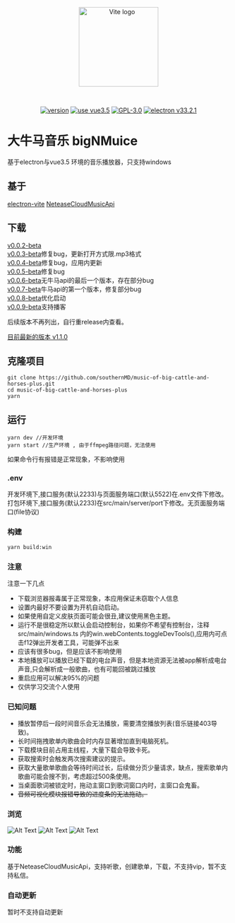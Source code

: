 <p align="center">
  <a href="https://github.com/southernMD/music-of-big-cattle-and-horses-plus" target="_blank" rel="noopener noreferrer">
    <img width="180" src="https://cdn.jsdelivr.net/gh/southernMD/images@main/img/202305221454973.png" alt="Vite logo">
  </a>
</p>
<br/>
<p align="center">
  <a href=""><img src="https://img.shields.io/github/package-json/v/southernMD/music-of-big-cattle-and-horses-plus" alt="version "></a>
  <a href=""><img src="https://img.shields.io/badge/vue-v3.5-brightgreen" alt="use vue3.5"></a>
  <a href=""><img src="https://img.shields.io/github/license/southernMD/music-of-big-cattle-and-horses-plus" alt="GPL-3.0"></a>
<a href=""><img src="https://img.shields.io/badge/electron-v33.2.1-brightgreen" alt="electron v33.2.1"></a>
</p>

# 大牛马音乐 bigNMuice

基于electron与vue3.5 环境的音乐播放器，只支持windows

## 基于

[electron-vite](https://github.com/alex8088/electron-vite)
[NeteaseCloudMusicApi](https://github.com/Binaryify/NeteaseCloudMusicApi)
## 下载

[v0.0.2-beta](https://github.com/southernMD/music-of-big-cattle-and-horses-plus/releases/download/v0.0.2-beta/bingNMmusic-0.0.2-beta-setup.exe)<br>
[v0.0.3-beta](https://github.com/southernMD/music-of-big-cattle-and-horses-plus/releases/download/v0.0.3-beta/bingNMmusic-0.0.3-beta-setup.exe)修复bug，更新打开方式限.mp3格式<br>
[v0.0.4-beta](https://github.com/southernMD/music-of-big-cattle-and-horses-plus/releases/download/v0.0.4-beta/bingNMmusic-0.0.4-beta-setup.exe)修复bug，应用内更新<br>
[v0.0.5-beta](https://github.com/southernMD/music-of-big-cattle-and-horses-plus/releases/download/v0.0.5-beta/bingNMmusic-0.0.5-beta-setup.exe)修复bug<br>
[v0.0.6-beta](https://github.com/southernMD/music-of-big-cattle-and-horses-plus/releases/download/v0.0.6-beta/bingNMmusic-0.0.6-beta-setup.exe)无牛马api的最后一个版本，存在部分bug<br>
[v0.0.7-beta](https://github.com/southernMD/music-of-big-cattle-and-horses-plus/releases/download/v0.0.7-beta/bingNMmusic-0.0.7-beta-setup.exe)牛马api的第一个版本，修复部分bug<br>
[v0.0.8-beta](https://github.com/southernMD/music-of-big-cattle-and-horses-plus/releases/download/v0.0.8-beta/bingNMmusic-0.0.8-beta-setup.exe)优化启动<br>
[v0.0.9-beta](https://github.com/southernMD/music-of-big-cattle-and-horses-plus/releases/download/v0.0.9-beta/bingNMmusic-0.0.9-beta-setup.exe)支持播客<br>

后续版本不再列出，自行重release内查看。

[目前最新的版本 v1.1.0](https://github.com/southernMD/music-of-big-cattle-and-horses-plus/releases/download/v1.1.0/bingNMmusic-1.1.0-setup.exe)<br>
## 克隆项目

```shell
git clone https://github.com/southernMD/music-of-big-cattle-and-horses-plus.git
cd music-of-big-cattle-and-horses-plus
yarn
```

## 运行

```shell
yarn dev //开发环境
yarn start //生产环境 , 由于ffmpeg路径问题，无法使用
```
如果命令行有报错是正常现象，不影响使用

### .env
开发环境下,接口服务(默认2233)与页面服务端口(默认5522)在.env文件下修改。
打包环境下,接口服务(默认2233)在src/main/server/port下修改。无页面服务端口(file协议)
### 构建

```bash
yarn build:win
```

### 注意
注意一下几点
- 下载浏览器报毒属于正常现象，本应用保证未窃取个人信息
- 设置内最好不要设置为开机自动启动。
- 如果使用自定义皮肤页面可能会很丑,建议使用黑色主题。
- 运行不是很稳定所以默认会启动控制台，如果你不希望有控制台，注释src/main/windows.ts 内的win.webContents.toggleDevTools(),应用内可点击f12弹出开发者工具，可能弹不出来
- 应该有很多bug，但是应该不影响使用
- 本地播放可以播放已经下载的电台声音，但是本地资源无法被app解析成电台声音,只会解析成一般歌曲，也有可能回被跳过播放
- 重启应用可以解决95%的问题
- 仅供学习交流个人使用

### 已知问题
- 播放暂停后一段时间音乐会无法播放，需要清空播放列表(音乐链接403导致)。
- 长时间拖拽歌单内歌曲会时内存显著增加直到电脑死机。
- 下载模块目前占用主线程，大量下载会导致卡死。
- 获取搜索时会触发两次搜索建议的提示。
- 获取大量歌单歌曲会等待时间过长，后续做分页少量请求，缺点，搜索歌单内歌曲可能会搜不到，考虑超过500条使用。
- 当桌面歌词被锁定时，拖动主窗口到歌词窗口内时，主窗口会鬼畜。
- <del>音频可视化模块报错导致的进度条的无法拖动。</del>
  
### 浏览
![Alt Text](https://cdn.jsdelivr.net/gh/southernMD/images@main/img/202305221528523.png)
![Alt Text](https://cdn.jsdelivr.net/gh/southernMD/images@main/img/202305221536997.png)
![Alt Text](https://cdn.jsdelivr.net/gh/southernMD/images@main/img/202305221538403.png)

### 功能
基于NeteaseCloudMusicApi，支持听歌，创建歌单，下载，不支持vip，暂不支持私信。

### 自动更新

暂时不支持自动更新
